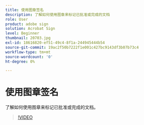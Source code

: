 ```yaml
---
title: 使用图章签名
description: 了解如何使用图章来标记已批准或完成的文档
role: User
product: adobe sign
solution: Acrobat Sign
level: Beginner
thumbnail: 20703.jpg
exl-id: 18616820-ef51-49c4-8f1a-244945444b54
source-git-commit: 19ac2f50b7222f1e001c427bc9143df3b07b73c4
workflow-type: tm+mt
source-wordcount: '0'
ht-degree: 0%

---
```


# 使用图章签名

了解如何使用图章来标记已批准或完成的文档。

>[!VIDEO](https://video.tv.adobe.com/v/345170?hidetitle=true)
